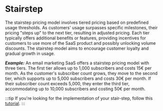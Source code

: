 # Stairstep

The stairstep pricing model involves tiered pricing based on predefined usage thresholds. As customers' usage surpasses specific milestones, their pricing "steps up" to the next tier, resulting in adjusted pricing. Each tier typically offers additional benefits or features, providing incentives for customers to use more of the SaaS product and possibly unlocking volume discounts. The stairstep model aims to encourage customer loyalty and gradual growth in usage.

**_Example:_**
An email marketing SaaS offers a stairstep pricing model with three tiers. The first tier allows up to 1,000 subscribers and costs 15€ per month. As the customer's subscriber count grows, they move to the second tier, which supports up to 5,000 subscribers and costs 30€ per month. If their subscriber count exceeds 5,000, they enter the third tier, accommodating up to 10,000 subscribers and costing 50€ per month.

:::tip
If you're looking for the implementation of your stair-step, follow this [tutorial](../../4-how-tos/1-stair-step/README.md).
:::
